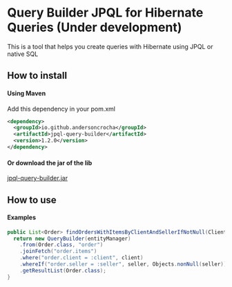 # Query Builder JPQL for Hibernate Queries (Under development)

This is a tool that helps you create queries with Hibernate using JPQL or native SQL


## How to install

#### Using Maven

Add this dependency in your pom.xml

```xml
<dependency>
  <groupId>io.github.andersoncrocha</groupId>
  <artifactId>jpql-query-builder</artifactId>
  <version>1.2.0</version>
</dependency>
```

#### Or download the jar of the lib 

[jpql-query-builder.jar](https://github.com/andersoncrocha/jpql-query-builder)


## How to use

#### Examples

```java
public List<Order> findOrdersWithItemsByClientAndSellerIfNotNull(Client client, Seller seller) {
  return new QueryBuilder(entityManager)
    .from(Order.class, "order")
    .joinFetch("order.items")
    .where("order.client = :client", client)
    .whereIf("order.seller = :seller", seller, Objects.nonNull(seller))
    .getResultList(Order.class);
}
```
